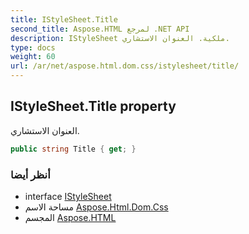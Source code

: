 ```yaml
---
title: IStyleSheet.Title
second_title: Aspose.HTML لمرجع .NET API
description: IStyleSheet ملكية. العنوان الاستشاري.
type: docs
weight: 60
url: /ar/net/aspose.html.dom.css/istylesheet/title/
---
```

## IStyleSheet.Title property

العنوان الاستشاري.

```csharp
public string Title { get; }
```

### أنظر أيضا

* interface [IStyleSheet](../)
* مساحة الاسم [Aspose.Html.Dom.Css](../../istylesheet/)
* المجسم [Aspose.HTML](../../../)


